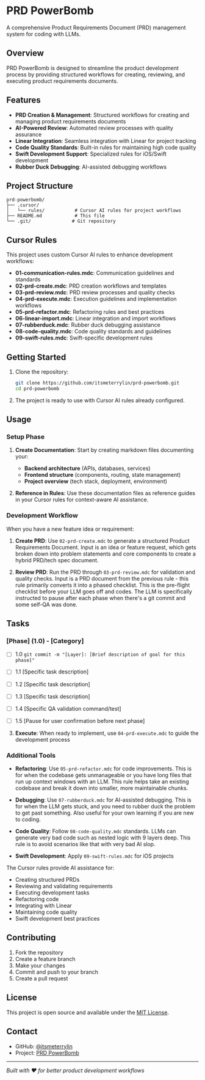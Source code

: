 # PRD PowerBomb

A comprehensive Product Requirements Document (PRD) management system for coding with LLMs.

## Overview

PRD PowerBomb is designed to streamline the product development process by providing structured workflows for creating, reviewing, and executing product requirements documents. 

## Features

- **PRD Creation & Management**: Structured workflows for creating and managing product requirements documents
- **AI-Powered Review**: Automated review processes with quality assurance
- **Linear Integration**: Seamless integration with Linear for project tracking
- **Code Quality Standards**: Built-in rules for maintaining high code quality
- **Swift Development Support**: Specialized rules for iOS/Swift development
- **Rubber Duck Debugging**: AI-assisted debugging workflows

## Project Structure

```
prd-powerbomb/
├── .cursor/
│   └── rules/           # Cursor AI rules for project workflows
├── README.md            # This file
└── .git/               # Git repository
```

## Cursor Rules

This project uses custom Cursor AI rules to enhance development workflows:

- **01-communication-rules.mdc**: Communication guidelines and standards
- **02-prd-create.mdc**: PRD creation workflows and templates
- **03-prd-review.mdc**: PRD review processes and quality checks
- **04-prd-execute.mdc**: Execution guidelines and implementation workflows
- **05-prd-refactor.mdc**: Refactoring rules and best practices
- **06-linear-import.mdc**: Linear integration and import workflows
- **07-rubberduck.mdc**: Rubber duck debugging assistance
- **08-code-quality.mdc**: Code quality standards and guidelines
- **09-swift-rules.mdc**: Swift-specific development rules

## Getting Started

1. Clone the repository:
   ```bash
   git clone https://github.com/itsmeterrylin/prd-powerbomb.git
   cd prd-powerbomb
   ```

2. The project is ready to use with Cursor AI rules already configured.

## Usage

### Setup Phase
1. **Create Documentation**: Start by creating markdown files documenting your:
   - **Backend architecture** (APIs, databases, services)
   - **Frontend structure** (components, routing, state management)
   - **Project overview** (tech stack, deployment, environment)

2. **Reference in Rules**: Use these documentation files as reference guides in your Cursor rules for context-aware AI assistance.

### Development Workflow
When you have a new feature idea or requirement:

1. **Create PRD**: Use `02-prd-create.mdc` to generate a structured Product Requirements Document. Input is an idea or feature request, which gets broken down into problem statements and core components to create a hybrid PRD/tech spec document.

2. **Review PRD**: Run the PRD through `03-prd-review.mdc` for validation and quality checks. Input is a PRD document from the previous rule - this rule primarily converts it into a phased checklist. This is the pre-flight checklist before your LLM goes off and codes. The LLM is specifically instructed to pause after each phase when there's a git commit and some self-QA was done. 

## Tasks

### [Phase] (1.0) - [Category]
- [ ] 1.0 `git commit -m "[Layer]: [Brief description of goal for this phase]"`
- [ ] 1.1 [Specific task description]
- [ ] 1.2 [Specific task description]
- [ ] 1.3 [Specific task description]
- [ ] 1.4 [Specific QA validation command/test]
- [ ] 1.5 [Pause for user confirmation before next phase]


3. **Execute**: When ready to implement, use `04-prd-execute.mdc` to guide the development process

### Additional Tools
- **Refactoring**: Use `05-prd-refactor.mdc` for code improvements. This is for when the codebase gets unmanageable or you have long files that run up context windows with an LLM. This rule helps take an existing codebase and break it down into smaller, more maintainable chunks.

- **Debugging**: Use `07-rubberduck.mdc` for AI-assisted debugging. This is for when the LLM gets stuck, and you need to rubber duck the problem to get past something. Also useful for your own learning if you are new to coding.

- **Code Quality**: Follow `08-code-quality.mdc` standards. LLMs can generate very bad code such as nested logic with 9 layers deep. This rule is to avoid scenarios like that with very bad AI slop.

- **Swift Development**: Apply `09-swift-rules.mdc` for iOS projects

The Cursor rules provide AI assistance for:
- Creating structured PRDs
- Reviewing and validating requirements
- Executing development tasks
- Refactoring code
- Integrating with Linear
- Maintaining code quality
- Swift development best practices

## Contributing

1. Fork the repository
2. Create a feature branch
3. Make your changes
4. Commit and push to your branch
5. Create a pull request

## License

This project is open source and available under the [MIT License](LICENSE).

## Contact

- GitHub: [@itsmeterrylin](https://github.com/itsmeterrylin)
- Project: [PRD PowerBomb](https://github.com/itsmeterrylin/prd-powerbomb)

---

*Built with ❤️ for better product development workflows*